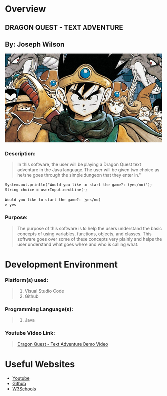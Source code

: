 # Overview

## DRAGON QUEST - TEXT ADVENTURE
## By: Joseph Wilson

![Image](assets\DragonQuestPhoto.jpg)

### Description:
> In this software, the user will be playing a Dragon Quest text adventure in the Java language. The user will be given two choice as he/she goes through the simple dungeon that they enter in."
```
System.out.println("Would you like to start the game?: (yes/no)");
String choice = userInput.nextLine();

Would you like to start the game?: (yes/no)
> yes
```

### Purpose:
> The purpose of this software is to help the users understand the basic concepts of using variables, functions, objects, and classes. This software goes over some of these concepts very plainly and helps the user understand what goes where and who is calling what.

# Development Environment

### Platform(s) used:
> 1. Visual Studio Code
> 2. Github

### Programming Language(s):
> 1. Java

### Youtube Video Link:
> [Dragon Quest - Text Adventure Demo Video]()


# Useful Websites
* [Youtube](http://youtube.com)
* [Github](http://github.com)
* [W3Schools](http://w3schools.com)
